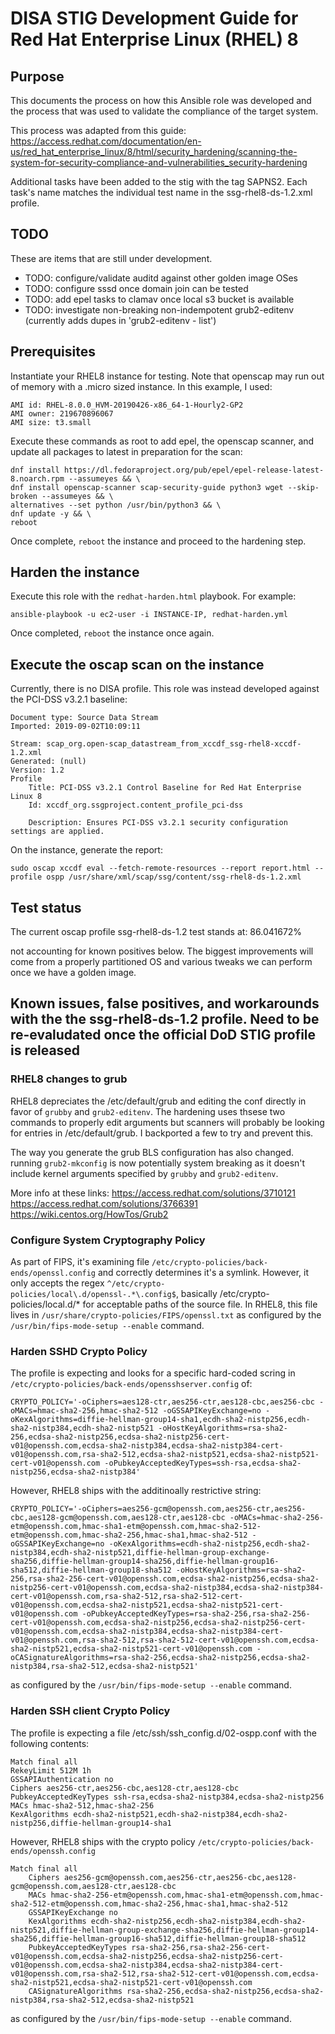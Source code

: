 # DISA STIG Development Guide for Red Hat Enterprise Linux (RHEL) 8

## Purpose

This documents the process on how this Ansible role was developed and the process that was used to validate the compliance of the target system.

This process was adapted from this guide:
https://access.redhat.com/documentation/en-us/red_hat_enterprise_linux/8/html/security_hardening/scanning-the-system-for-security-compliance-and-vulnerabilities_security-hardening

Additional tasks have been added to the stig with the tag SAPNS2. Each task's name matches the individual test name in the ssg-rhel8-ds-1.2.xml profile.

## TODO
These are items that are still under development.

* TODO: configure/validate auditd against other golden image OSes
* TODO: configure sssd once domain join can be tested
* TODO: add epel tasks to clamav once local s3 bucket is available
* TODO: investigate non-breaking non-indempotent grub2-editenv (currently adds dupes in 'grub2-editenv - list')

## Prerequisites
Instantiate your RHEL8 instance for testing. Note that openscap may run out of memory with a .micro sized instance. In this example, I used:
```
AMI id: RHEL-8.0.0_HVM-20190426-x86_64-1-Hourly2-GP2
AMI owner: 219670896067
AMI size: t3.small
```

Execute these commands as root to add epel, the openscap scanner, and update all packages to latest in preparation for the scan:
```
dnf install https://dl.fedoraproject.org/pub/epel/epel-release-latest-8.noarch.rpm --assumeyes && \
dnf install openscap-scanner scap-security-guide python3 wget --skip-broken --assumeyes && \
alternatives --set python /usr/bin/python3 && \
dnf update -y && \
reboot
```

Once complete, ```reboot``` the instance and proceed to the hardening step.

## Harden the instance
Execute this role with the ```redhat-harden.html``` playbook. For example:

```ansible-playbook -u ec2-user -i INSTANCE-IP, redhat-harden.yml```

Once completed, ```reboot``` the instance once again.

## Execute the oscap scan on the instance

Currently, there is no DISA profile. This role was instead developed against the PCI-DSS v3.2.1 baseline:
```
Document type: Source Data Stream
Imported: 2019-09-02T10:09:11

Stream: scap_org.open-scap_datastream_from_xccdf_ssg-rhel8-xccdf-1.2.xml
Generated: (null)
Version: 1.2
Profile
	Title: PCI-DSS v3.2.1 Control Baseline for Red Hat Enterprise Linux 8
	Id: xccdf_org.ssgproject.content_profile_pci-dss

	Description: Ensures PCI-DSS v3.2.1 security configuration settings are applied.
```

On the instance, generate the report:
```
sudo oscap xccdf eval --fetch-remote-resources --report report.html --profile ospp /usr/share/xml/scap/ssg/content/ssg-rhel8-ds-1.2.xml
```

## Test status

The current oscap profile ssg-rhel8-ds-1.2 test stands at: 86.041672%

not accounting for known positives below. The biggest improvements will come from a properly partitioned OS and various tweaks we can perform once we have a golden image.

## Known issues, false positives, and workarounds with the the ssg-rhel8-ds-1.2 profile. Need to be re-evaludated once the official DoD STIG profile is released

### RHEL8 changes to grub

RHEL8 depreciates the /etc/default/grub and editing the conf directly in favor of ```grubby``` and ```grub2-editenv```. The hardening uses thsese two commands to properly edit arguments but scanners will probably be looking for entries in /etc/default/grub. I backported a few to try and prevent this.

The way you generate the grub BLS configuration has also changed. running ```grub2-mkconfig``` is now potentially system breaking as it doesn't include kernel arguments specified by ```grubby``` and ```grub2-editenv```.

More info at these links:
https://access.redhat.com/solutions/3710121
https://access.redhat.com/solutions/3766391
https://wiki.centos.org/HowTos/Grub2


### Configure System Cryptography Policy

As part of FIPS, it's examining file ```/etc/crypto-policies/back-ends/openssl.config``` and correctly determines it's a symlink. However, it only accepts the regex ```^/etc/crypto-policies/local\.d/openssl-.*\.config$```, basically /etc/crypto-policies/local.d/* for acceptable paths of the source file. In RHEL8, this file lives in ```/usr/share/crypto-policies/FIPS/openssl.txt``` as configured by the ```/usr/bin/fips-mode-setup --enable``` command.

### Harden SSHD Crypto Policy

The profile is expecting and looks for a specific hard-coded scring in ```/etc/crypto-policies/back-ends/opensshserver.config``` of:

```
CRYPTO_POLICY='-oCiphers=aes128-ctr,aes256-ctr,aes128-cbc,aes256-cbc -oMACs=hmac-sha2-256,hmac-sha2-512 -oGSSAPIKeyExchange=no -oKexAlgorithms=diffie-hellman-group14-sha1,ecdh-sha2-nistp256,ecdh-sha2-nistp384,ecdh-sha2-nistp521 -oHostKeyAlgorithms=rsa-sha2-256,ecdsa-sha2-nistp256,ecdsa-sha2-nistp256-cert-v01@openssh.com,ecdsa-sha2-nistp384,ecdsa-sha2-nistp384-cert-v01@openssh.com,rsa-sha2-512,ecdsa-sha2-nistp521,ecdsa-sha2-nistp521-cert-v01@openssh.com -oPubkeyAcceptedKeyTypes=ssh-rsa,ecdsa-sha2-nistp256,ecdsa-sha2-nistp384'
```

However, RHEL8 ships with the additinoally restrictive string:

```
CRYPTO_POLICY='-oCiphers=aes256-gcm@openssh.com,aes256-ctr,aes256-cbc,aes128-gcm@openssh.com,aes128-ctr,aes128-cbc -oMACs=hmac-sha2-256-etm@openssh.com,hmac-sha1-etm@openssh.com,hmac-sha2-512-etm@openssh.com,hmac-sha2-256,hmac-sha1,hmac-sha2-512 -oGSSAPIKeyExchange=no -oKexAlgorithms=ecdh-sha2-nistp256,ecdh-sha2-nistp384,ecdh-sha2-nistp521,diffie-hellman-group-exchange-sha256,diffie-hellman-group14-sha256,diffie-hellman-group16-sha512,diffie-hellman-group18-sha512 -oHostKeyAlgorithms=rsa-sha2-256,rsa-sha2-256-cert-v01@openssh.com,ecdsa-sha2-nistp256,ecdsa-sha2-nistp256-cert-v01@openssh.com,ecdsa-sha2-nistp384,ecdsa-sha2-nistp384-cert-v01@openssh.com,rsa-sha2-512,rsa-sha2-512-cert-v01@openssh.com,ecdsa-sha2-nistp521,ecdsa-sha2-nistp521-cert-v01@openssh.com -oPubkeyAcceptedKeyTypes=rsa-sha2-256,rsa-sha2-256-cert-v01@openssh.com,ecdsa-sha2-nistp256,ecdsa-sha2-nistp256-cert-v01@openssh.com,ecdsa-sha2-nistp384,ecdsa-sha2-nistp384-cert-v01@openssh.com,rsa-sha2-512,rsa-sha2-512-cert-v01@openssh.com,ecdsa-sha2-nistp521,ecdsa-sha2-nistp521-cert-v01@openssh.com -oCASignatureAlgorithms=rsa-sha2-256,ecdsa-sha2-nistp256,ecdsa-sha2-nistp384,rsa-sha2-512,ecdsa-sha2-nistp521'
```

as configured by the ```/usr/bin/fips-mode-setup --enable``` command.

### Harden SSH client Crypto Policy

The profile is expecting a file /etc/ssh/ssh_config.d/02-ospp.conf with the following contents:

```
Match final all
RekeyLimit 512M 1h
GSSAPIAuthentication no
Ciphers aes256-ctr,aes256-cbc,aes128-ctr,aes128-cbc
PubkeyAcceptedKeyTypes ssh-rsa,ecdsa-sha2-nistp384,ecdsa-sha2-nistp256
MACs hmac-sha2-512,hmac-sha2-256
KexAlgorithms ecdh-sha2-nistp521,ecdh-sha2-nistp384,ecdh-sha2-nistp256,diffie-hellman-group14-sha1
```

However, RHEL8 ships with the crypto policy ```/etc/crypto-policies/back-ends/openssh.config```

```
Match final all
	Ciphers aes256-gcm@openssh.com,aes256-ctr,aes256-cbc,aes128-gcm@openssh.com,aes128-ctr,aes128-cbc
	MACs hmac-sha2-256-etm@openssh.com,hmac-sha1-etm@openssh.com,hmac-sha2-512-etm@openssh.com,hmac-sha2-256,hmac-sha1,hmac-sha2-512
	GSSAPIKeyExchange no
	KexAlgorithms ecdh-sha2-nistp256,ecdh-sha2-nistp384,ecdh-sha2-nistp521,diffie-hellman-group-exchange-sha256,diffie-hellman-group14-sha256,diffie-hellman-group16-sha512,diffie-hellman-group18-sha512
	PubkeyAcceptedKeyTypes rsa-sha2-256,rsa-sha2-256-cert-v01@openssh.com,ecdsa-sha2-nistp256,ecdsa-sha2-nistp256-cert-v01@openssh.com,ecdsa-sha2-nistp384,ecdsa-sha2-nistp384-cert-v01@openssh.com,rsa-sha2-512,rsa-sha2-512-cert-v01@openssh.com,ecdsa-sha2-nistp521,ecdsa-sha2-nistp521-cert-v01@openssh.com
	CASignatureAlgorithms rsa-sha2-256,ecdsa-sha2-nistp256,ecdsa-sha2-nistp384,rsa-sha2-512,ecdsa-sha2-nistp521
```

as configured by the ```/usr/bin/fips-mode-setup --enable``` command.
